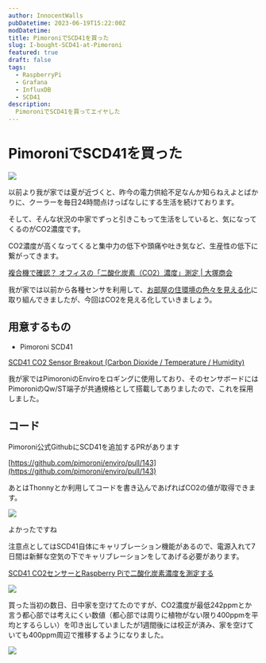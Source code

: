 ```yaml
---
author: InnocentWalls
pubDatetime: 2023-06-19T15:22:00Z
modDatetime: 
title: PimoroniでSCD41を買った
slug: I-bought-SCD41-at-Pimoroni
featured: true
draft: false
tags:
  - RaspberryPi
  - Grafana
  - InfluxDB
  - SCD41
description:
  PimoroniでSCD41を買ってエイヤした
---
```


# PimoroniでSCD41を買った

<img src="https://image.weight100kg.dev/SCD41/Untitled.png">

以前より我が家では夏が近づくと、昨今の電力供給不足なんか知らねえよとばかりに、クーラーを毎日24時間点けっぱなしにする生活を続けております。

そして、そんな状況の中家でずっと引きこもって生活をしていると、気になってくるのがCO2濃度です。

CO2濃度が高くなってくると集中力の低下や頭痛や吐き気など、生産性の低下に繋がってきます。

[複合機で確認？ オフィスの「二酸化炭素（CO2）濃度」測定 | 大塚商会](https://www.otsuka-shokai.co.jp/products/mfp-copy-printer/tips/archive/co2-concentration.html)

我が家では以前から各種センサを利用して、[お部屋の住環境の色々を見える化](https://blog.weight100kg.dev/posts/I-bought-Enviro-Grow-at-Pimoroni/)に取り組んできましたが、今回はCO2を見える化していきましょう。

## 用意するもの

- Pimoroni SCD41

[SCD41 CO2 Sensor Breakout (Carbon Dioxide / Temperature / Humidity)](https://shop.pimoroni.com/products/scd41-co2-sensor-breakout?variant=39652270833747)

我が家ではPimoroniのEnviroをロギングに使用しており、そのセンサボードにはPimoroniのQw/ST端子が共通規格として搭載してありましたので、これを採用しました。

## コード

Pimoroni公式GithubにSCD41を追加するPRがあります

[https://github.com/pimoroni/enviro/pull/143](https://github.com/pimoroni/enviro/pull/143)

あとはThonnyとか利用してコードを書き込んであげればCO2の値が取得できます。

<img src="https://image.weight100kg.dev/SCD41/Untitled.png">

よかったですね

注意点としてはSCD41自体にキャリブレーション機能があるので、電源入れて7日間は新鮮な空気の下でキャリブレーションをしてあげる必要があります。

[SCD41 CO2センサーとRaspberry Piで二酸化炭素濃度を測定する](https://www.indoorcorgielec.com/resources/raspberry-pi/cgsensor-scd41/#:~:text=ーション(校正)-,自動キャリブレーション,-キャリ)

<img src="https://image.weight100kg.dev/SCD41/Untitled 2.png">

買った当初の数日、日中家を空けてたのですが、CO2濃度が最低242ppmとか言う都心部では考えにくい数値（都心部では周りに植物がない限り400ppmを平均とするらしい）を叩き出していましたが1週間後には校正が済み、家を空けていても400ppm周辺で推移するようになりました。

<img src="https://image.weight100kg.dev/SCD41/Untitled 1.png">